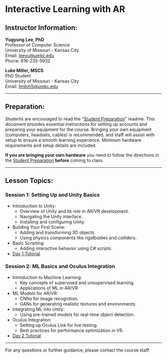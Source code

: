 # Interactive Learning with AR

## Instructor Information:
**Yugyung Lee, PhD**  
Professor of Computer Science  
University of Missouri - Kansas City  
Email: leeyu@umkc.edu  
Phone: 816-235-5932     
  
**Luke Miller, MSCS**  
PhD Student  
University of Missouri - Kansas City  
Email: ljmbm5@umkc.edu  

---

## Preparation:
Students are encouraged to read the "[Student Preparation](https://github.com/Luke-J-Miller/Human--Computer-Interactions-VR-AR/tree/main/Student%20Preparation)" readme. This document provides essential instructions for setting up accounts and preparing your equipment for the course. Bringing your own equipment (computers, headsets, cables) is recommended, and staff will assist with setup to ensure a smooth learning experience. Minimum hardware requirements and setup details are included.

**If you are bringing your own hardware** you need to follow the directions in the [Student Preparation](https://github.com/Luke-J-Miller/Human--Computer-Interactions-VR-AR/tree/main/Student%20Preparation) **before** coming to class.

---

## Lesson Topics:

### **Session 1: Setting Up and Unity Basics**
- Introduction to Unity:
  - Overview of Unity and its role in AR/VR development.
  - Navigating the Unity interface.
  - Installing and configuring Unity.
- Building Your First Scene:
  - Adding and transforming 3D objects.
  - Using physics components like rigidbodies and colliders.
- Basic Scripting:
  - Adding interactive behavior using C# scripts.
- [Day 1 Tutorial](https://docs.google.com/presentation/d/1Y3cza8zijudi5H94pD02mJVoUkspxiIu7tfud0khCfs/edit?usp=sharing)

### **Session 2: ML Basics and Oculus Integration**
- Introduction to Machine Learning:
  - Key concepts of supervised and unsupervised learning.
  - Applications of ML in AR/VR.
- ML Models for AR/VR:
  - CNNs for image recognition.
  - GANs for generating realistic textures and environments.
- Integrating ML into Unity:
  - Using pre-trained models for real-time object detection.
- Oculus Integration:
  - Setting up Oculus Link for live testing.
  - Best practices for performance optimization in VR.
- [Day 2 Tutorial](https://docs.google.com/presentation/d/19WS5syjc_-pRmuItQGxl4eUanslJmr0OKvpAUZAHwFE/edit?usp=sharing)

---

For any questions or further guidance, please contact the course staff.
